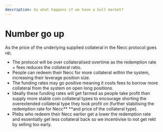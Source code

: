 ```yaml
---
description: So what happens if we have a bull market?
---
```


# Number go up

As the price of the underlying supplied collateral in the Necc protocol goes up,

* The protocol will be over collateralised overtime as the redemption rate + fees reduces the collateral ratio.
* People can redeem their Necc for more collateral within the system, increasing their leverage position size.
* The funding rates may go positive meaning it costs fees to borrow more collateral from the system on open long positions.
* Ideally these funding rates will get farmed as people take profit then supply more stable coin collateral types to encourage shorting the overextended collateral type they took profit on (further stabilising the redemption rate for Necc** **and price of the collateral type).
* Plebs who redeem their Necc earlier get a lower the redemption rate and essentially get less collateral back so we incentivise to not get rekt by selling too early.
